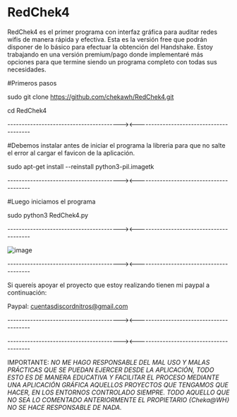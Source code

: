 # RedChek4
RedChek4 es el primer programa con interfaz gráfica para auditar redes wifis de manera rápida y efectiva. Esta es la versión free que podrán disponer de lo básico para efectuar la obtención del Handshake. Estoy trabajando en una versión premium/pago donde implementaré más opciones para que termine siendo un programa completo con todas sus necesidades.

#Primeros pasos

sudo git clone https://github.com/chekawh/RedChek4.git

cd RedChek4

----------------------------------------><----------------------------------------

#Debemos instalar antes de iniciar el programa la libreria para que no salte el error al cargar el favicon de la aplicación.

sudo apt-get install --reinstall python3-pil.imagetk


----------------------------------------><----------------------------------------


#Luego iniciamos el programa

sudo python3 RedChek4.py

----------------------------------------><----------------------------------------


![image](https://user-images.githubusercontent.com/45906536/235546406-4557189c-7002-4e5a-92c0-68415592084f.png)


----------------------------------------><----------------------------------------

Si quereís apoyar el proyecto que estoy realizando tienen mi paypal a continuación:

Paypal: cuentasdiscordnitros@gmail.com

----------------------------------------><----------------------------------------

----------------------------------------><----------------------------------------

IMPORTANTE: *NO ME HAGO RESPONSABLE DEL MAL USO Y MALAS PRÁCTICAS QUE SE PUEDAN EJERCER DESDE LA APLICACIÓN, TODO ESTO ES DE MANERA EDUCATIVA Y FACILITAR EL PROCESO MEDIANTE UNA APLICACIÓN GRÁFICA AQUELLOS PROYECTOS QUE TENGAMOS QUE HACER, EN LOS ENTORNOS CONTROLADO SIEMPRE. TODO AQUELLO QUE NO SEA LO COMENTADO ANTERIORMENTE EL PROPIETARIO  {Cheka@WH} NO SE HACE RESPONSABLE DE NADA.*
